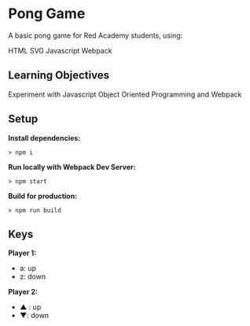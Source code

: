 # Pong Game

A basic pong game for Red Academy students, using:

 HTML
 SVG
 Javascript
 Webpack

## Learning Objectives

Experiment with Javascript Object Oriented Programming and Webpack



## Setup

**Install dependencies:**

`> npm i`

**Run locally with Webpack Dev Server:**

`> npm start`

**Build for production:**

`> npm run build`

## Keys

**Player 1:**
* a: up
* z: down

**Player 2:**
* ▲ : up
* ▼: down
